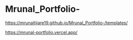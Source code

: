 # Mrunal_Portfolio-
https://mrunaltijare19.github.io/Mrunal_Portfolio-/templates/

https://mrunal-portfolio.vercel.app/
